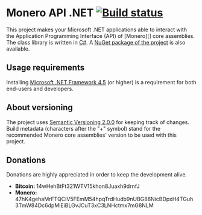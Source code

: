 # Monero API .NET [![Build status](https://ci.appveyor.com/api/projects/status/dpxrvrvm8433uofc?svg=true)](https://ci.appveyor.com/project/JoJatekok/moneroapi-net)
This project makes your Microsoft .NET applications able to interact with the Application Programming Interface (API) of [Monero][] core assemblies.
The class library is written in [C#][]. A [NuGet package of the project][] is also available.

[Poloniex]: https://www.poloniex.com
[C#]: http://wikipedia.org/wiki/C_Sharp_%28programming_language%29
[NuGet package of the project]: https://www.nuget.org/packages/MoneroApi.Net

## Usage requirements
Installing [Microsoft .NET Framework 4.5][] (or higher) is a requirement for both end-users and developers.

[Microsoft .NET Framework 4.5]: http://www.microsoft.com/download/details.aspx?id=30653

## About versioning
The project uses [Semantic Versioning 2.0.0][] for keeping track of changes.
Build metadata (characters after the "+" symbol) stand for the recommended Monero core assemblies' version to be used with this project.

[Semantic Versioning 2.0.0]: http://semver.org/spec/v2.0.0.html

## Donations
Donations are highly appreciated in order to keep the development alive.

- __Bitcoin:__ 14wHehBtFt321WTV15khon8Juaxh9drnfJ
- __Monero:__ 47hK4gehaMrFTQCiV5FEmM54hpqTrdHudb9nUBG88NicBDpxH4TGuh3TmW84Dc6dpMiEiBLGvJCuT3xC3LNHctmx7mG8NLM

